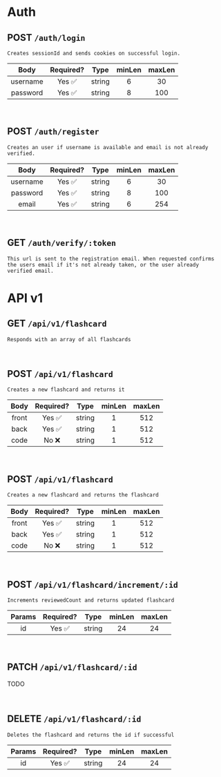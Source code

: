 # Auth

## POST `/auth/login`

`Creates sessionId and sends cookies on successful login.`

|   Body   | Required? |  Type  | minLen | maxLen |
| :------: | :-------: | :----: | :----: | :----: |
| username |  Yes ✅   | string |   6    |   30   |
| password |  Yes ✅   | string |   8    |  100   |

<br>

## POST `/auth/register`

`Creates an user if username is available and email is not already verified.`

|   Body   | Required? |  Type  | minLen | maxLen |
| :------: | :-------: | :----: | :----: | :----: |
| username |  Yes ✅   | string |   6    |   30   |
| password |  Yes ✅   | string |   8    |  100   |
|  email   |  Yes ✅   | string |   6    |  254   |

<br>

## GET `/auth/verify/:token`

`This url is sent to the registration email. When requested confirms the users email if it's not already taken, or the user already verified email.`

# API v1

## GET `/api/v1/flashcard`

`Responds with an array of all flashcards`

<br>

## POST `/api/v1/flashcard`

`Creates a new flashcard and returns it`

| Body  | Required? |  Type  | minLen | maxLen |
| :---: | :-------: | :----: | :----: | :----: |
| front |  Yes ✅   | string |   1    |  512   |
| back  |  Yes ✅   | string |   1    |  512   |
| code  |   No ❌   | string |   1    |  512   |

<br>

## POST `/api/v1/flashcard`

`Creates a new flashcard and returns the flashcard`

| Body  | Required? |  Type  | minLen | maxLen |
| :---: | :-------: | :----: | :----: | :----: |
| front |  Yes ✅   | string |   1    |  512   |
| back  |  Yes ✅   | string |   1    |  512   |
| code  |   No ❌   | string |   1    |  512   |

<br>

## POST `/api/v1/flashcard/increment/:id`

`Increments reviewedCount and returns updated flashcard`

| Params | Required? |  Type  | minLen | maxLen |
| :----: | :-------: | :----: | :----: | :----: |
|   id   |  Yes ✅   | string |   24   |   24   |

<br>

## PATCH `/api/v1/flashcard/:id`

TODO

<br>

## DELETE `/api/v1/flashcard/:id`

`Deletes the flashcard and returns the id if successful`

| Params | Required? |  Type  | minLen | maxLen |
| :----: | :-------: | :----: | :----: | :----: |
|   id   |  Yes ✅   | string |   24   |   24   |

<br>
